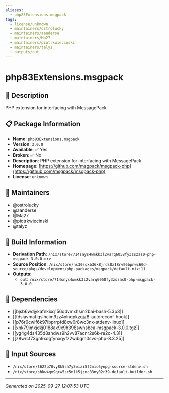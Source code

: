 ```yaml
---
aliases:
  - php83Extensions.msgpack
tags:
  - license/unknown
  - maintainers/ostrolucky
  - maintainers/aanderse
  - maintainers/Ma27
  - maintainers/piotrkwiecinski
  - maintainers/talyz
  - outputs/out
---
```


# php83Extensions.msgpack

## 📝 Description

PHP extension for interfacing with MessagePack

## 📋 Package Information

- **Name**: `php83Extensions.msgpack`
- **Version**: `3.0.0`
- **Available**: ✅ Yes
- **Broken**: ✅ No
- **Description**: PHP extension for interfacing with MessagePack
- **Homepage**: [https://github.com/msgpack/msgpack-php](https://github.com/msgpack/msgpack-php)
- **License**: `unknown`
## 👥 Maintainers

- @ostrolucky
- @aanderse
- @Ma27
- @piotrkwiecinski
- @talyz


## 🔧 Build Information

- **Derivation Path**: `/nix/store/714snys4wmkk3l2varq6058fy3zszas0-php-msgpack-3.0.0.drv`
- **Source Position**: `/nix/store/ns30sqxb36k8jrds8z18rv96bpnwc60d-source/pkgs/development/php-packages/msgpack/default.nix:11`
- **Outputs**:
  - `out`:  `/nix/store/714snys4wmkk3l2varq6058fy3zszas0-php-msgpack-3.0.0`

## 🔗 Dependencies

- [[bjsb6wdjykafnkixq156qdvmxhsm2bai-bash-5.3p3]]
- [[fdsiavmafjqslhcim9zz4xlnqpkzqjz8-autoreconf-hook]]
- [[p76r0cwlf6k97ibprrpfd8xw0r8wc3nx-stdenv-linux]]
- [[xnk79jmxjdkj0188ax9x9h398swnsbca-msgpack-3.0.0.tgz]]
- [[yg4g4ds435d8ahdws9h2vv87acnr2s6k-re2c-4.3]]
- [[z8wrcf73gn9xdgfynxqyfz2wibgm0svs-php-8.3.25]]

## 📁 Input Sources

- `/nix/store/l622p70vy8k5sh7y5wizi5f2mic6ynpg-source-stdenv.sh`
- `/nix/store/shkw4qm9qcw5sc5n1k5jznc83ny02r39-default-builder.sh`

---
*Generated on 2025-09-27 12:07:53 UTC*
